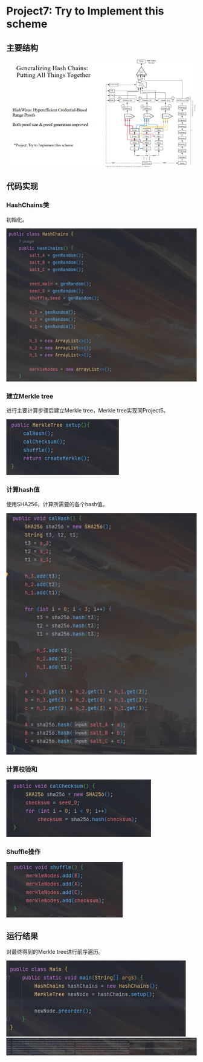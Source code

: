 # Project7: Try to Implement this scheme

## 主要结构

![Alt text](1.png)

## 代码实现

### HashChains类

初始化。

![Alt text](2.png)

### 建立Merkle tree

进行主要计算步骤后建立Merkle tree，Merkle tree实现同Project5。

![Alt text](3.png)


### 计算hash值

使用SHA256，计算所需要的各个hash值。

![Alt text](4.png)

### 计算校验和

![Alt text](5.png)

### Shuffle操作

![Alt text](6.png)

## 运行结果

对最终得到的Merkle tree进行前序遍历。

![Alt text](7.png)
![Alt text](8.png)
